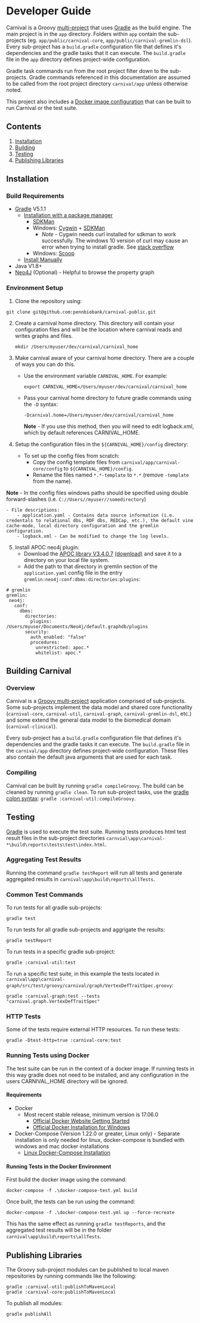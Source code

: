# Developer Guide

Carnival is a Groovy [multi-project](https://guides.gradle.org/creating-multi-project-builds/) that uses [Gradle](https://gradle.org) as the build engine.  The main project is in the `app` directory.  Folders within `app` contain the sub-projects (eg. `app/public/carnival-core`, `app/public/carnival-gremlin-dsl`).  Every sub-project has a `build.gradle` configuration file that defines it's dependencies and the gradle tasks that it can execute.  The `build.gradle` file in the `app` directory defines project-wide configuration.

Gradle task commands run from the root project filter down to the sub-projects.  Gradle commands referenced in this documentation are assumed to be called from the root project directory `carnival/app` unless otherwise noted.

This project also includes a [Docker image configuration](https://www.docker.com/resources/what-container) that can be built to run Carnival or the test suite.

## Contents
1. [Installation](#installation)
1. [Building](#building)
1. [Testing](#testing)
1. [Publishing Libraries](#publishing-libraries)

<a name="installation"></a>
## Installation
###  Build Requirements
  - [Gradle](https://gradle.org/) V5.1.1
    - [Installation with a package manager](https://gradle.org/install/#with-a-package-manager)
      - [SDKMan](https://sdkman.io/)
      - Windows: [Cygwin](http://www.cygwin.com/) + [SDKMan](https://sdkman.io/)
      	- *Note* - Cygwin needs curl installed for sdkman to work successfully.  The windows 10 version of curl may cause an error when trying to install gradle.  See [stack overflow](https://stackoverflow.com/questions/56509430/sdkman-on-cygwin-cant-install)
      - Windows: [Scoop](https://scoop.sh/)
    - [Install Manually](https://gradle.org/install/#manually)
  - Java V1.8+
  - [Neo4J](https://neo4j.com/download/) (Optional) - Helpful to browse the property graph

### Environment Setup
1. Clone the repository using:
```
git clone git@github.com:pennbiobank/carnival-public.git
```

2. Create a carnival home directory.  This directory will contain your configuration files and will be the location where carnival reads and writes graphs and files.

	```
	mkdir /Users/myuser/dev/carnival/carnival_home
	```


3. Make carnival aware of your carnival home directory.  There are a couple of ways you can do this.
	- Use the environment variable `CARNIVAL_HOME`.  For example:

		```
		export CARNIVAL_HOME=/Users/myuser/dev/carnival/carnival_home
		```
	- Pass your carnival home directory to future gradle commands using the `-D` syntax:

		```
		-Dcarnival.home=/Users/myuser/dev/carnival/carnival_home
		```

		**Note** - If you use this method, then you will need to edit logback.xml, which by default references CARNIVAL_HOME.

4. Setup the configuration files in the `${CARNIVAL_HOME}/config` directory:

	- To set up the config files from scratch:
		- Copy the config template files from `carnival/app/carnival-core/config` to `${CARNIVAL_HOME}/config`.  
		- Rename the files named `*.*-template` to `*.*` (remove `-template` from the name).

  **Note** - In the config files windows paths should be specified using double forward-slashes (i.e. `C://Users//myuser//somedirectory`)

	- File descriptions:
		- application.yaml - Contains data source information (i.e. credentals to relational dbs, RDF dbs, REDCap, etc.), the default vine cache-mode, local directory configuration and the gremlin configuration.
		- logback.xml - Can be modified to change the log levels.

5. Install APOC neo4j plugin:
	- Download the [APOC library V3.4.0.7](https://neo4j.com/docs/labs/apoc/current/) [(download)](https://github.com/neo4j-contrib/neo4j-apoc-procedures/releases/tag/3.4.0.7) and save it to a directory on your local file system.  
	- Add the path to that directory in gremlin section of the `application.yaml` config file in the entry `gremlin:neo4j:conf:dbms:directories:plugins`:

```
# gremlin
gremlin:
 neo4j:
   conf:
     dbms:
       directories:
         plugins: /Users/myuser/Documents/Neo4j/default.graphdb/plugins
       security:
         auth_enabled: "false"      
         procedures:
           unrestricted: apoc.*
           whitelist: apoc.*

```


<a name="building"></a>
## Building Carnival

### Overview
Carnival is a [Groovy multi-project](https://guides.gradle.org/creating-multi-project-builds/) application comprised of sub-projects.  Some sub-projects implement the data model and shared core functionality (`carnival-core`, `carnival-util`, `carnival-graph`, `carnival-gremlin-dsl`, etc.) and some extend the general data model to the biomedical domain (`carnival-clinical`).

Every sub-project has a `build.gradle` configuration file that defines it's dependencies and the gradle tasks it can execute. The `build.gradle` file in the `carnival/app` directory defines project-wide configuration.  These files also contain the default java arguments that are used for each task.

### Compiling
Carnival can be built by running `gradle compileGroovy`.  The build can be cleaned by running `gradle clean`.  To run sub-project tasks, use the [gradle colon syntax](https://docs.gradle.org/current/userguide/multi_project_builds.html#sec:project_and_task_paths): `gradle :carnival-util:compileGroovy`.



<a name="testing"></a>
## Testing
[Gradle](https://docs.gradle.org/current/dsl/org.gradle.api.tasks.testing.Test.html) is used to execute the test suite.  Running tests produces html test result files in the sub-project directories `carnvial\app\carnival-*\build\reports\tests\test\index.html`.

### Aggregating Test Results
Running the command `gradle testReport` will run all tests and generate aggregated results in `carnival\app\build\reports\allTests`.


### Common Test Commands
To run tests for all gradle sub-projects:
```
gradle test
```

To run tests for all gradle sub-projects and aggrigate the results:
```
gradle testReport
```

To run tests in a specific gradle sub-project:
```
gradle :carnival-util:test
```

To run a specific test suite, in this example the tests located in `carnival\app\carnival-graph/src/test/groovy/carnival/graph/VertexDefTraitSpec.groovy`:

```
gradle :carnival-graph:test --tests "carnival.graph.VertexDefTraitSpec"
```

### HTTP Tests
Some of the tests require external HTTP resources.  To run these tests:

```
gradle -Dtest-http=true :carnival-core:test
```


### Running Tests using Docker
The test suite can be run in the context of a docker image.  If running tests in this way gradle does not need to be installed, and any configuration in the users CARNIVAL_HOME directory will be ignored.

#### Requirements
  - Docker
    - Most recent stable release, minimum version is 17.06.0
      - [Official Docker Website Getting Started](https://docs.docker.com/engine/getstarted/step_one/)
      - [Official Docker Installation for Windows](https://docs.docker.com/docker-for-windows/install/)
  - Docker-Compose (Version 1.22.0 or greater, Linux only) - Separate installation is only needed for linux, docker-compose is bundled with windows and mac docker installations
  	- [Linux Docker-Compose Installation](https://docs.docker.com/compose/install/)

#### Running Tests in the Docker Environment
First build the docker image using the command:
```
docker-compose -f .\docker-compose-test.yml build
```

Once built, the tests can be run using the command:
```
docker-compose -f .\docker-compose-test.yml up --force-recreate
```

This has the same effect as running `gradle testReports`, and the aggregated test results will be in the folder `carnival\app\build\reports\allTests`.

<a name="publishing-libraries"></a>
## Publishing Libraries
The Groovy sub-project modules can be published to local maven repositories by running commands like the following:

```
gradle :carnival-util:publishToMavenLocal
gradle :carnival-core:publishToMavenLocal
```

To publish all modules:

```
gradle publishAll
```
